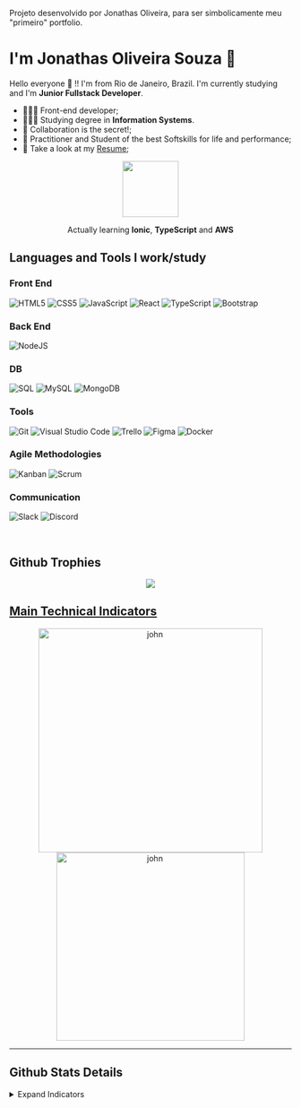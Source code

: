 Projeto desenvolvido por Jonathas Oliveira, para ser simbolicamente meu "primeiro" portfolio.

# I'm Jonathas Oliveira Souza 🚀 

Hello everyone 👋 !! I'm from Rio de Janeiro, Brazil. I'm currently studying and I'm **Junior Fullstack Developer**.

- 👩🏽‍💻 Front-end developer;
- 👩🏽‍🎓 Studying degree in **Information Systems**.
- 💬 Collaboration is the secret!;
- 💬 Practitioner and Student of the best Softskills for life and performance;
- 📄 Take a look at my [Resume](https://curriculo-john.web.app/);

<div align="center">
 
<img src=".https://i.postimg.cc/nLGpn3Ht/download20210902183145.png" width="100px">

Actually learning **Ionic**, **TypeScript** and **AWS**
<br>
</div>


## Languages and Tools I work/study

### Front End
![HTML5](https://img.shields.io/badge/html5-%23E34F26.svg?style=for-the-badge&logo=html5&logoColor=white)
![CSS5](https://img.shields.io/badge/css3-%231572B6.svg?style=for-the-badge&logo=css3&logoColor=white)
![JavaScript](https://img.shields.io/badge/javascript-%23323330.svg?style=for-the-badge&logo=javascript&logoColor=%23F7DF1E)
![React](https://img.shields.io/badge/react-%2320232a.svg?style=for-the-badge&logo=react&logoColor=%2361DAFB)
![TypeScript](https://img.shields.io/badge/typescript-%23007ACC.svg?style=for-the-badge&logo=typescript&logoColor=white)
![Bootstrap](https://img.shields.io/badge/bootstrap-%23563D7C.svg?style=for-the-badge&logo=bootstrap&logoColor=white)

### Back End
![NodeJS](https://img.shields.io/badge/node.js-03684f?style=for-the-badge&logo=node.js&logoColor=white)

### DB
![SQL](https://img.shields.io/badge/sql-%231572B6.svg?style=for-the-badge&logo=sql&logoColor=white)
![MySQL](https://img.shields.io/badge/mysql-%231572B6.svg?style=for-the-badge&logo=mysql&logoColor=white)
![MongoDB](https://img.shields.io/badge/MongoDB-03684f.svg?style=for-the-badge&logo=mongodb&logoColor=white)


### Tools
![Git](https://img.shields.io/badge/git-%23F05033.svg?style=for-the-badge&logo=git&logoColor=white)
![Visual Studio Code](https://img.shields.io/badge/Visual%20Studio%20Code-0078d7.svg?style=for-the-badge&logo=visual-studio-code&logoColor=white)
![Trello](https://img.shields.io/badge/trello-%23323330.svg?style=for-the-badge&logo=trello&logoColor=blue)
![Figma](https://img.shields.io/badge/figma-%23323330.svg?style=for-the-badge&logo=figma&logoColor=red)
![Docker](https://img.shields.io/badge/docker-%2320232a.svg?style=for-the-badge&logo=docker&logoColor=%2361DAFB)

### Agile Methodologies
![Kanban](https://img.shields.io/badge/kanban-black.svg?style=for-the-badge&logo=kanban&logoColor=white)
![Scrum](https://img.shields.io/badge/scrum-black.svg?style=for-the-badge&logo=scrum&logoColor=white)

### Communication
![Slack](https://img.shields.io/badge/slack-%2320232a.svg?style=for-the-badge&logo=slack&logoColor=white)
![Discord](https://img.shields.io/badge/discord-%231572B6.svg?style=for-the-badge&logo=discord&logoColor=white)

<br>
</p>


 <p></p> 
 
## **Github Trophies**

<div align="center">
 <a href="https://github.com/ryo-ma/github-profile-trophy">
 <img align="center" src="https://github-profile-trophy.vercel.app/?username=john&margin-w=20&no-bg=true&no-frame=true&row=1&column=6"/>
</div>
 
## **Main Technical Indicators**

<div align="center">
 <a href="https://github.com/jonathasoliveira1">
   <img align="center" width="400px" src="https://github-readme-stats.vercel.app/api?username=jonathasoliveira1&show_icons=true&theme=dracula&include_all_commits=true&count_private=true" alt="john" />
 </a>
 <a href="https://github.com/jonathasoliveira1">
   <img align="center" width="336px" src="https://github-readme-stats.vercel.app/api/top-langs/?username=jonathasoliveira1&layout=compact&langs_count=7&theme=dracula" alt="john" />
 </a>
</div>
<p></p>


* * *

## **Github Stats Details**

<details>
       <summary>Expand Indicators</summary>
       <div align="justify">
 

## **Find Me**

<div> 
 
  <a href="https://www.instagram.com/joeyolivetti/" target="_blank"><img src="https://img.shields.io/badge/-Instagram-%23E4405F?style=for-the-badge&logo=instagram&logoColor=white" target="_blank"></a>
  <a href = "mailto:jonathas.o.souza1@gmail.com@gmail.com"><img src="https://img.shields.io/badge/-Gmail-%23333?style=for-the-badge&logo=gmail&logoColor=white" target="_blank"></a>
  <a href="https://www.linkedin.com/in/jonathas-oliveira-05a578164/" target="_blank"><img src="https://img.shields.io/badge/-LinkedIn-%230077B5?style=for-the-badge&logo=linkedin&logoColor=white" target="_blank"></a> 
 
</div>